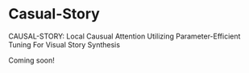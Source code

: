 # Casual-Story
CAUSAL-STORY: Local Causual Attention Utilizing Parameter-Efficient Tuning For Visual Story Synthesis

Coming soon!
